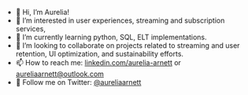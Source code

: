 - 👋 Hi, I’m Aurelia!
- 👀 I’m interested in user experiences, streaming and subscription services, 
- 🌱 I’m currently learning python, SQL, ELT implementations.
- 💞️ I’m looking to collaborate on projects related to streaming and user retention, UI optimization, and sustainability efforts.
- 📫 How to reach me: [linkedin.com/aurelia-arnett](https://www.linkedin.com/in/aurelia-arnett/) or aureliaarnett@outlook.com
- 🌟 Follow me on Twitter: [@aureliaarnett](https://twitter.com/AureliaArnett)

<!---
aureliaarnett/aureliaarnett is a ✨ special ✨ repository because its `README.md` (this file) appears on your GitHub profile.
You can click the Preview link to take a look at your changes.
--->
